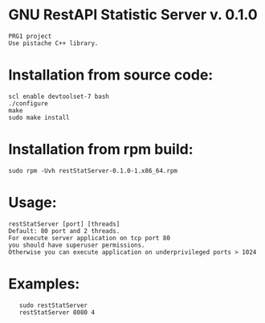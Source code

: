 # GNU RestAPI Statistic Server v. 0.1.0
    PRG1 project
    Use pistache C++ library.

# Installation from source code:
    scl enable devtoolset-7 bash
    ./configure
    make
    sudo make install

# Installation from rpm build:
    sudo rpm -Uvh restStatServer-0.1.0-1.x86_64.rpm

# Usage: 
    restStatServer [port] [threads]
    Default: 80 port and 2 threads.
    For execute server application on tcp port 80
    you should have superuser permissions.
    Otherwise you can execute application on underprivileged ports > 1024

# Examples:
       sudo restStatServer
       restStatServer 8080 4
